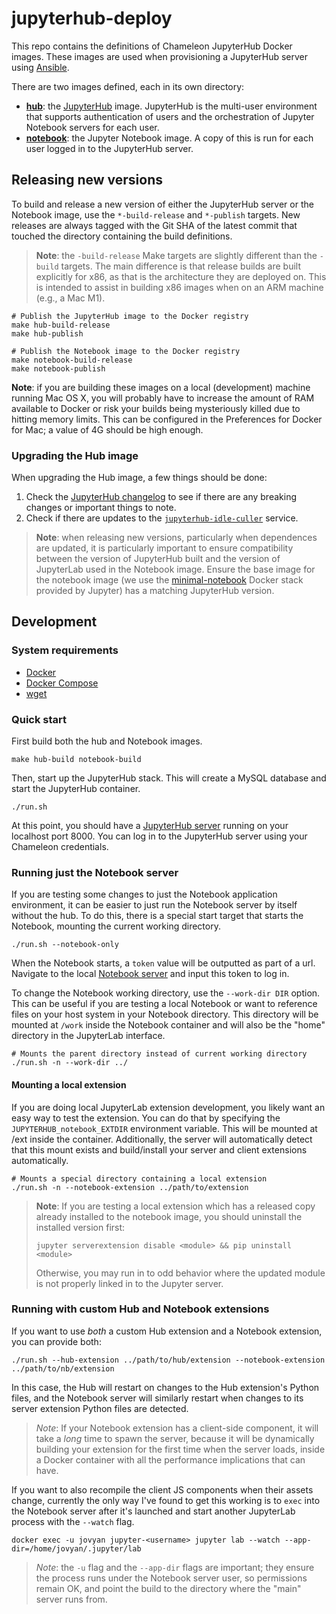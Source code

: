 # jupyterhub-deploy

This repo contains the definitions of Chameleon JupyterHub Docker images. These images are used when provisioning a JupyterHub server using [Ansible](https://github.com/ChameleonCloud/ansible-playbooks/tree/master/roles/jupyterhub).

There are two images defined, each in its own directory:

  - **[hub](./hub)**: the [JupyterHub](https://jupyter.org/hub) image. JupyterHub is the multi-user environment that supports authentication of users and the orchestration of Jupyter Notebook servers for each user.
  - **[notebook](./notebook)**: the Jupyter Notebook image. A copy of this is run for each user logged in to the JupyterHub server.

## Releasing new versions

To build and release a new version of either the JupyterHub server or the Notebook image, use the `*-build-release` and `*-publish` targets. New releases are always tagged with the Git SHA of the latest commit that touched the directory containing the build definitions.

> **Note**: the `-build-release` Make targets are slightly different than the `-build` targets. The main difference is that release builds are built explicitly for x86, as that is the architecture they are deployed on. This is intended to assist in building x86 images when on an ARM machine (e.g., a Mac M1).

```
# Publish the JupyterHub image to the Docker registry
make hub-build-release
make hub-publish

# Publish the Notebook image to the Docker registry
make notebook-build-release
make notebook-publish
```

**Note**: if you are building these images on a local (development) machine running Mac OS X, you will probably have to increase the amount of RAM available to Docker or risk your builds being mysteriously killed due to hitting memory limits. This can be configured in the Preferences for Docker for Mac; a value of 4G should be high enough.

### Upgrading the Hub image

When upgrading the Hub image, a few things should be done:

1. Check the [JupyterHub changelog](https://jupyterhub.readthedocs.io/en/stable/changelog.html) to see if there are any breaking changes or important things to note.
2. Check if there are updates to the [`jupyterhub-idle-culler`](https://github.com/jupyterhub/jupyterhub-idle-culler) service.

> **Note**: when releasing new versions, particularly when dependences are updated, it is particularly important to ensure compatibility between the version of JupyterHub built and the version of JupyterLab used in the Notebook image. Ensure the base image for the notebook image (we use the [minimal-notebook](https://github.com/jupyter/docker-stacks/tree/master/minimal-notebook) Docker stack provided by Jupyter) has a matching JupyterHub version.

## Development

### System requirements

  - [Docker](https://docs.docker.com/install/)
  - [Docker Compose](https://docs.docker.com/compose/install/)
  - [wget](http://mirrors.ibiblio.org/gnu/wget/)

### Quick start

First build both the hub and Notebook images.

```
make hub-build notebook-build
```

Then, start up the JupyterHub stack. This will create a MySQL database and start the JupyterHub container.

```
./run.sh
```

At this point, you should have a [JupyterHub server](http://127.0.0.1:8001) running on your localhost port 8000. You can log in to the JupyterHub server using your Chameleon credentials.

### Running just the Notebook server

If you are testing some changes to just the Notebook application environment, it can be easier to just run the Notebook server by itself without the hub. To do this, there is a special start target that starts the Notebook, mounting the current working directory.

```
./run.sh --notebook-only
```

When the Notebook starts, a `token` value will be outputted as part of a url. Navigate to the local [Notebook server](http://localhost:8888) and input this token to log in.

To change the Notebook working directory, use the `--work-dir DIR` option. This can be useful if you are testing a local Notebook or want to reference files on your host system in your Notebook directory. This directory will be mounted at `/work` inside the Notebook container and will also be the "home" directory in the JupyterLab interface.

```
# Mounts the parent directory instead of current working directory
./run.sh -n --work-dir ../
```

#### Mounting a local extension

If you are doing local JupyterLab extension development, you likely want an easy way to test the extension. You can do that by specifying the `JUPYTERHUB_notebook_EXTDIR` environment variable. This will be mounted at /ext inside the container. Additionally, the server will automatically detect that this mount exists and build/install your server and client extensions automatically.

```
# Mounts a special directory containing a local extension
./run.sh -n --notebook-extension ../path/to/extension
```

> **Note**: If you are testing a local extension which has a released copy already installed to the notebook image, you should uninstall the installed version first:
>
> `jupyter serverextension disable <module> && pip uninstall <module>`
>
> Otherwise, you may run in to odd behavior where the updated module is not properly linked in to the Jupyter server.

### Running with custom Hub and Notebook extensions

If you want to use _both_ a custom Hub extension and a Notebook extension,
you can provide both:

```
./run.sh --hub-extension ../path/to/hub/extension --notebook-extension ../path/to/nb/extension
```

In this case, the Hub will restart on changes to the Hub extension's Python
files, and the Notebook server will similarly restart when changes to its
server extension Python files are detected.

> *Note*: If your Notebook extension has a client-side component, it will take
> a _long_ time to spawn the server, because it will be dynamically building
> your extension for the first time when the server loads, inside a Docker
> container with all the performance implications that can have.

If you want to also recompile the
client JS components when their assets change, currently the only way I've
found to get this working is to `exec` into the Notebook server after it's
launched and start another JupyterLab process with the `--watch` flag.

```
docker exec -u jovyan jupyter-<username> jupyter lab --watch --app-dir=/home/jovyan/.jupyter/lab
```

> *Note*: the `-u` flag and the `--app-dir` flags are important; they ensure
> the process runs under the Notebook server user, so permissions remain OK,
> and point the build to the directory where the "main" server runs from.
